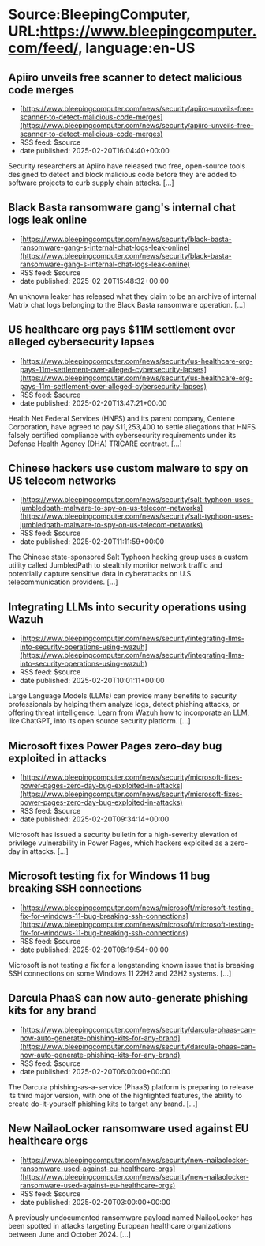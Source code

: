 # Source:BleepingComputer, URL:https://www.bleepingcomputer.com/feed/, language:en-US

## Apiiro unveils free scanner to detect malicious code merges
 - [https://www.bleepingcomputer.com/news/security/apiiro-unveils-free-scanner-to-detect-malicious-code-merges](https://www.bleepingcomputer.com/news/security/apiiro-unveils-free-scanner-to-detect-malicious-code-merges)
 - RSS feed: $source
 - date published: 2025-02-20T16:04:40+00:00

Security researchers at Apiiro have released two free, open-source tools designed to detect and block malicious code before they are added to software projects to curb supply chain attacks. [...]

## Black Basta ransomware gang's internal chat logs leak online
 - [https://www.bleepingcomputer.com/news/security/black-basta-ransomware-gang-s-internal-chat-logs-leak-online](https://www.bleepingcomputer.com/news/security/black-basta-ransomware-gang-s-internal-chat-logs-leak-online)
 - RSS feed: $source
 - date published: 2025-02-20T15:48:32+00:00

An unknown leaker has released what they claim to be an archive of internal Matrix chat logs belonging to the Black Basta ransomware operation. [...]

## US healthcare org pays $11M settlement over alleged cybersecurity lapses
 - [https://www.bleepingcomputer.com/news/security/us-healthcare-org-pays-11m-settlement-over-alleged-cybersecurity-lapses](https://www.bleepingcomputer.com/news/security/us-healthcare-org-pays-11m-settlement-over-alleged-cybersecurity-lapses)
 - RSS feed: $source
 - date published: 2025-02-20T13:47:21+00:00

Health Net Federal Services (HNFS) and its parent company, Centene Corporation, have agreed to pay $11,253,400 to settle allegations that HNFS falsely certified compliance with cybersecurity requirements under its Defense Health Agency (DHA) TRICARE contract. [...]

## Chinese hackers use custom malware to spy on US telecom networks
 - [https://www.bleepingcomputer.com/news/security/salt-typhoon-uses-jumbledpath-malware-to-spy-on-us-telecom-networks](https://www.bleepingcomputer.com/news/security/salt-typhoon-uses-jumbledpath-malware-to-spy-on-us-telecom-networks)
 - RSS feed: $source
 - date published: 2025-02-20T11:11:59+00:00

The Chinese state-sponsored Salt Typhoon hacking group uses a custom utility called JumbledPath to stealthily monitor network traffic and potentially capture sensitive data in cyberattacks on U.S. telecommunication providers. [...]

## Integrating LLMs into security operations using Wazuh
 - [https://www.bleepingcomputer.com/news/security/integrating-llms-into-security-operations-using-wazuh](https://www.bleepingcomputer.com/news/security/integrating-llms-into-security-operations-using-wazuh)
 - RSS feed: $source
 - date published: 2025-02-20T10:01:11+00:00

Large Language Models (LLMs) can provide many benefits to security professionals by helping them analyze logs, detect phishing attacks, or offering threat intelligence. Learn from Wazuh how to incorporate an LLM, like ChatGPT, into its open source security platform. [...]

## Microsoft fixes Power Pages zero-day bug exploited in attacks
 - [https://www.bleepingcomputer.com/news/security/microsoft-fixes-power-pages-zero-day-bug-exploited-in-attacks](https://www.bleepingcomputer.com/news/security/microsoft-fixes-power-pages-zero-day-bug-exploited-in-attacks)
 - RSS feed: $source
 - date published: 2025-02-20T09:34:14+00:00

Microsoft has issued a security bulletin for a high-severity elevation of privilege vulnerability in Power Pages, which hackers exploited as a zero-day in attacks. [...]

## Microsoft testing fix for Windows 11 bug breaking SSH connections
 - [https://www.bleepingcomputer.com/news/microsoft/microsoft-testing-fix-for-windows-11-bug-breaking-ssh-connections](https://www.bleepingcomputer.com/news/microsoft/microsoft-testing-fix-for-windows-11-bug-breaking-ssh-connections)
 - RSS feed: $source
 - date published: 2025-02-20T08:19:54+00:00

Microsoft is not testing a fix for a longstanding known issue that is breaking SSH connections on some Windows 11 22H2 and 23H2 systems. [...]

## Darcula PhaaS can now auto-generate phishing kits for any brand
 - [https://www.bleepingcomputer.com/news/security/darcula-phaas-can-now-auto-generate-phishing-kits-for-any-brand](https://www.bleepingcomputer.com/news/security/darcula-phaas-can-now-auto-generate-phishing-kits-for-any-brand)
 - RSS feed: $source
 - date published: 2025-02-20T06:00:00+00:00

The Darcula phishing-as-a-service (PhaaS) platform is preparing to release its third major version, with one of the highlighted features, the ability to create do-it-yourself phishing kits to target any brand. [...]

## New NailaoLocker ransomware used against EU healthcare orgs
 - [https://www.bleepingcomputer.com/news/security/new-nailaolocker-ransomware-used-against-eu-healthcare-orgs](https://www.bleepingcomputer.com/news/security/new-nailaolocker-ransomware-used-against-eu-healthcare-orgs)
 - RSS feed: $source
 - date published: 2025-02-20T03:00:00+00:00

A previously undocumented ransomware payload named NailaoLocker has been spotted in attacks targeting European healthcare organizations between June and October 2024. [...]

